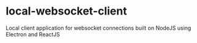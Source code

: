 # local-websocket-client
Local client application for websocket connections built on NodeJS using Electron and ReactJS
